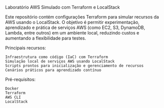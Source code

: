 Laboratório AWS Simulado com Terraform e LocalStack

Este repositório contém configurações Terraform para simular recursos da AWS usando o LocalStack. O objetivo é permitir experimentação, aprendizado e prática de serviços AWS (como EC2, S3, DynamoDB, Lambda, entre outros) em um ambiente local, reduzindo custos e aumentando a flexibilidade para testes.

Principais recursos:

    Infraestrutura como código (IaC) com Terraform
    Simulação local de serviços AWS usando LocalStack
    Scripts prontos para inicialização e gerenciamento de recursos
    Cenários práticos para aprendizado contínuo

Pré-requisitos:

    Docker
    Terraform
    AWS CLI
    LocalStack